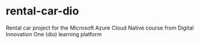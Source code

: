 # rental-car-dio
Rental car project for the Microsoft Azure Cloud Native course from Digital Innovation One (dio) learning platform
